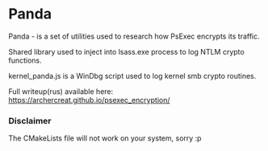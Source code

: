 # Panda
Panda - is a set of utilities used to research how PsExec encrypts its traffic.

Shared library used to inject into lsass.exe process to log NTLM crypto functions.

kernel_panda.js is a WinDbg script used to log kernel smb crypto routines.

Full writeup(rus) available here: https://archercreat.github.io/psexec_encryption/


### Disclaimer

The CMakeLists file will not work on your system, sorry :p
